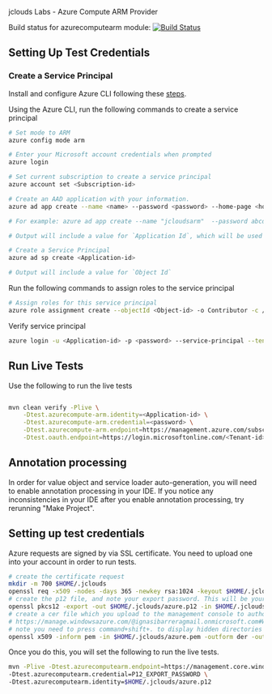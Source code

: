 jclouds Labs - Azure Compute ARM Provider

Build status for azurecomputearm module:
[![Build Status](https://jclouds.ci.cloudbees.com/buildStatus/icon?job=jclouds-labs/org.apache.jclouds.labs$azurecompute-arm)](https://jclouds.ci.cloudbees.com/job/jclouds-labs/org.apache.jclouds.labs$azurecompute-arm/)



## Setting Up Test Credentials

### Create a Service Principal

Install and configure Azure CLI following these [steps](http://azure.microsoft.com/en-us/documentation/articles/xplat-cli/).

Using the Azure CLI, run the following commands to create a service principal

```bash
# Set mode to ARM
azure config mode arm

# Enter your Microsoft account credentials when prompted
azure login

# Set current subscription to create a service principal
azure account set <Subscription-id>

# Create an AAD application with your information.
azure ad app create --name <name> --password <password> --home-page <home-page> --identifier-uris <identifier-uris>

# For example: azure ad app create --name "jcloudsarm"  --password abcd --home-page "https://jcloudsarm" --identifier-uris "https://jcloudsarm"

# Output will include a value for `Application Id`, which will be used for the live tests

# Create a Service Principal
azure ad sp create <Application-id>

# Output will include a value for `Object Id`

```

Run the following commands to assign roles to the service principal

```bash
# Assign roles for this service principal
azure role assignment create --objectId <Object-id> -o Contributor -c /subscriptions/<Subscription-id>/
```

Verify service principal

```bash
azure login -u <Application-id> -p <password> --service-principal --tenant <Tenant-id>
```

## Run Live Tests

Use the following to run the live tests

```bash

mvn clean verify -Plive \
    -Dtest.azurecompute-arm.identity=<Application-id> \
    -Dtest.azurecompute-arm.credential=<password> \
    -Dtest.azurecompute-arm.endpoint=https://management.azure.com/subscriptions/<Subscription-id> \
    -Dtest.oauth.endpoint=https://login.microsoftonline.com/<Tenant-id>/oauth2/token
```
## Annotation processing
In order for value object and service loader auto-generation, you will need to enable annotation processing in your IDE.
If you notice any inconsistencies in your IDE after you enable annotation processing, try rerunning "Make Project".

## Setting up test credentials

Azure requests are signed by via SSL certificate. You need to upload one into your account in order to run tests.

```bash
# create the certificate request
mkdir -m 700 $HOME/.jclouds
openssl req -x509 -nodes -days 365 -newkey rsa:1024 -keyout $HOME/.jclouds/azure.pem -out $HOME/.jclouds/azure.pem
# create the p12 file, and note your export password. This will be your test credentials.
openssl pkcs12 -export -out $HOME/.jclouds/azure.p12 -in $HOME/.jclouds/azure.pem -name "jclouds :: $USER"
# create a cer file which you upload to the management console to authorize this certificate.
# https://manage.windowsazure.com/@ignasibarreragmail.onmicrosoft.com#Workspaces/AdminTasks/ListManagementCertificates
# note you need to press command+shift+. to display hidden directories in a open dialog in osx
openssl x509 -inform pem -in $HOME/.jclouds/azure.pem -outform der -out $HOME/.jclouds/azure.cer
```

Once you do this, you will set the following to run the live tests.
```bash
mvn -Plive -Dtest.azurecomputearm.endpoint=https://management.core.windows.net/12345678-abcd-dcba-abdc-ba0987654321 \
-Dtest.azurecomputearm.credential=P12_EXPORT_PASSWORD \
-Dtest.azurecomputearm.identity=$HOME/.jclouds/azure.p12
```
